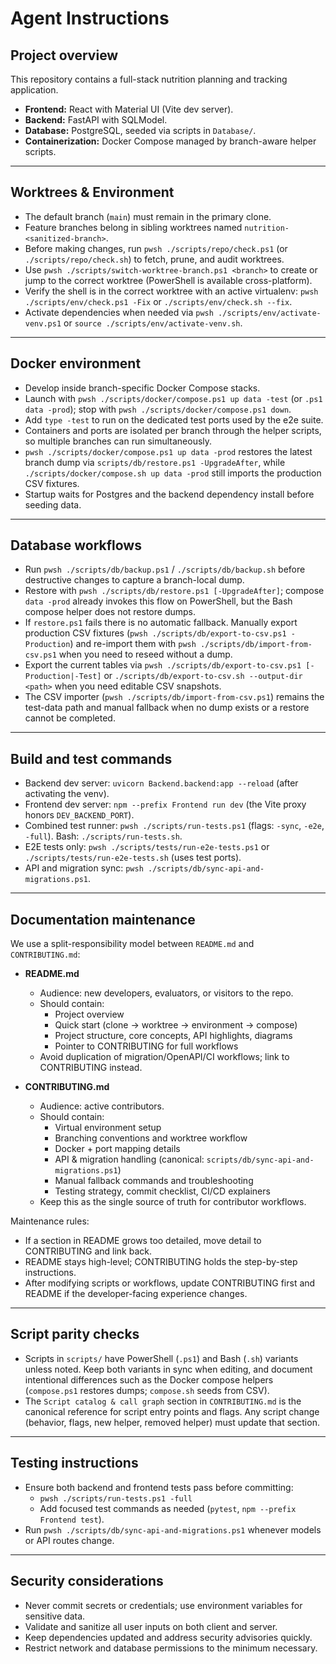 # Agent Instructions

## Project overview
This repository contains a full-stack nutrition planning and tracking application.
- **Frontend:** React with Material UI (Vite dev server).
- **Backend:** FastAPI with SQLModel.
- **Database:** PostgreSQL, seeded via scripts in `Database/`.
- **Containerization:** Docker Compose managed by branch-aware helper scripts.

---

## Worktrees & Environment
- The default branch (`main`) must remain in the primary clone.
- Feature branches belong in sibling worktrees named `nutrition-<sanitized-branch>`.
- Before making changes, run `pwsh ./scripts/repo/check.ps1` (or `./scripts/repo/check.sh`) to fetch, prune, and audit worktrees.
- Use `pwsh ./scripts/switch-worktree-branch.ps1 <branch>` to create or jump to the correct worktree (PowerShell is available cross-platform).
- Verify the shell is in the correct worktree with an active virtualenv: `pwsh ./scripts/env/check.ps1 -Fix` or `./scripts/env/check.sh --fix`.
- Activate dependencies when needed via `pwsh ./scripts/env/activate-venv.ps1` or `source ./scripts/env/activate-venv.sh`.

---

## Docker environment
- Develop inside branch-specific Docker Compose stacks.
- Launch with `pwsh ./scripts/docker/compose.ps1 up data -test` (or `.ps1 data -prod`); stop with `pwsh ./scripts/docker/compose.ps1 down`.
- Add `type -test` to run on the dedicated test ports used by the e2e suite.
- Containers and ports are isolated per branch through the helper scripts, so multiple branches can run simultaneously.
- `pwsh ./scripts/docker/compose.ps1 up data -prod` restores the latest branch dump via `scripts/db/restore.ps1 -UpgradeAfter`, while `./scripts/docker/compose.sh up data -prod` still imports the production CSV fixtures.
- Startup waits for Postgres and the backend dependency install before seeding data.

---

## Database workflows
- Run `pwsh ./scripts/db/backup.ps1` / `./scripts/db/backup.sh` before destructive changes to capture a branch-local dump.
- Restore with `pwsh ./scripts/db/restore.ps1 [-UpgradeAfter]`; compose `data -prod` already invokes this flow on PowerShell, but the Bash compose helper does not restore dumps.
- If `restore.ps1` fails there is no automatic fallback. Manually export production CSV fixtures (`pwsh ./scripts/db/export-to-csv.ps1 -Production`) and re-import them with `pwsh ./scripts/db/import-from-csv.ps1` when you need to reseed without a dump.
- Export the current tables via `pwsh ./scripts/db/export-to-csv.ps1 [-Production|-Test]` or `./scripts/db/export-to-csv.sh --output-dir <path>` when you need editable CSV snapshots.
- The CSV importer (`pwsh ./scripts/db/import-from-csv.ps1`) remains the test-data path and manual fallback when no dump exists or a restore cannot be completed.

---

## Build and test commands
- Backend dev server: `uvicorn Backend.backend:app --reload` (after activating the venv).
- Frontend dev server: `npm --prefix Frontend run dev` (the Vite proxy honors `DEV_BACKEND_PORT`).
- Combined test runner: `pwsh ./scripts/run-tests.ps1` (flags: `-sync`, `-e2e`, `-full`). Bash: `./scripts/run-tests.sh`.
- E2E tests only: `pwsh ./scripts/tests/run-e2e-tests.ps1` or `./scripts/tests/run-e2e-tests.sh` (uses test ports).
- API and migration sync: `pwsh ./scripts/db/sync-api-and-migrations.ps1`.

---

## Documentation maintenance

We use a split-responsibility model between `README.md` and `CONTRIBUTING.md`:

- **README.md**
  - Audience: new developers, evaluators, or visitors to the repo.
  - Should contain:
    - Project overview
    - Quick start (clone → worktree → environment → compose)
    - Project structure, core concepts, API highlights, diagrams
    - Pointer to CONTRIBUTING for full workflows
  - Avoid duplication of migration/OpenAPI/CI workflows; link to CONTRIBUTING instead.

- **CONTRIBUTING.md**
  - Audience: active contributors.
  - Should contain:
    - Virtual environment setup
    - Branching conventions and worktree workflow
    - Docker + port mapping details
    - API & migration handling (canonical: `scripts/db/sync-api-and-migrations.ps1`)
    - Manual fallback commands and troubleshooting
    - Testing strategy, commit checklist, CI/CD explainers
  - Keep this as the single source of truth for contributor workflows.

Maintenance rules:
- If a section in README grows too detailed, move detail to CONTRIBUTING and link back.
- README stays high-level; CONTRIBUTING holds the step-by-step instructions.
- After modifying scripts or workflows, update CONTRIBUTING first and README if the developer-facing experience changes.

---

## Script parity checks
- Scripts in `scripts/` have PowerShell (`.ps1`) and Bash (`.sh`) variants unless noted. Keep both variants in sync when editing, and document intentional differences such as the Docker compose helpers (`compose.ps1` restores dumps; `compose.sh` seeds from CSV).
- The `Script catalog & call graph` section in `CONTRIBUTING.md` is the canonical reference for script entry points and flags. Any script change (behavior, flags, new helper, removed helper) must update that section.

---

## Testing instructions
- Ensure both backend and frontend tests pass before committing:
  - `pwsh ./scripts/run-tests.ps1 -full`
  - Add focused test commands as needed (`pytest`, `npm --prefix Frontend test`).
- Run `pwsh ./scripts/db/sync-api-and-migrations.ps1` whenever models or API routes change.

---

## Security considerations
- Never commit secrets or credentials; use environment variables for sensitive data.
- Validate and sanitize all user inputs on both client and server.
- Keep dependencies updated and address security advisories quickly.
- Restrict network and database permissions to the minimum necessary.
